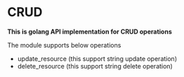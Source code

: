 # CRUD

<b>This is golang API implementation for CRUD operations</b>

The module supports below operations
- update_resource (this support string update operation)
- delete_resource (this support string delete operation)
